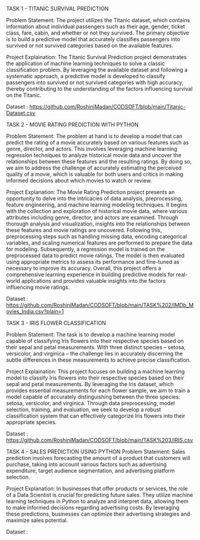 TASK 1 - TITANIC SURVIVAL PREDICTION

Problem Statement:
The project utilizes the Titanic dataset, which contains information about individual passengers such as their age, gender, ticket class, fare, cabin, and whether or not they survived. 
The primary objective is to build a predictive model that accurately classifies passengers into survived or not survived categories based on the available features.

Project Explaination:
The Titanic Survival Prediction project demonstrates the application of machine learning techniques to solve a classic classification problem. By leveraging the available dataset and following a systematic approach, a predictive model is developed to classify passengers into survived or not survived categories with high accuracy,
thereby contributing to the understanding of the factors influencing survival on the Titanic.

Dataset : https://github.com/RoshiniMadan/CODSOFT/blob/main/Titanic-Dataset.csv

TASK 2 - MOVIE RATING PREDICTION WITH PYTHON

Problem Statement:
The problem at hand is to develop a model that can predict the rating of a movie accurately based on various features such as genre, director, and actors. This involves leveraging machine learning regression techniques to analyze historical movie data and uncover the relationships between these features and the resulting ratings. By doing so, we aim to address the challenge of accurately estimating the perceived quality of a movie, which is valuable for both users and critics in making informed decisions about which movies to watch or review.

Project Explanation:
The Movie Rating Prediction project presents an opportunity to delve into the intricacies of data analysis, preprocessing, feature engineering, and machine learning modeling techniques. It begins with the collection and exploration of historical movie data, where various attributes including genre, director, and actors are examined. Through thorough analysis and visualization, insights into the relationships between these features and movie ratings are uncovered. Following this, preprocessing steps such as handling missing data, encoding categorical variables, and scaling numerical features are performed to prepare the data for modeling. Subsequently, a regression model is trained on the preprocessed data to predict movie ratings. The model is then evaluated using appropriate metrics to assess its performance and fine-tuned as necessary to improve its accuracy. Overall, this project offers a comprehensive learning experience in building predictive models for real-world applications and provides valuable insights into the factors influencing movie ratings.

Dataset : https://github.com/RoshiniMadan/CODSOFT/blob/main/TASK%202/IMDb_Movies_India.csv?plain=1

TASK 3 - IRIS FLOWER CLASSIFICATION

Problem Statement:
The task is to develop a machine learning model capable of classifying Iris flowers into their respective species based on their sepal and petal measurements. With three distinct species – setosa, versicolor, and virginica – the challenge lies in accurately discerning the subtle differences in these measurements to achieve precise classification.

Project Explaination:
This project focuses on building a machine learning model to classify Iris flowers into their respective species based on their sepal and petal measurements. By leveraging the Iris dataset, which provides essential measurements for each flower sample, we aim to train a model capable of accurately distinguishing between the three species: setosa, versicolor, and virginica. Through data preprocessing, model selection, training, and evaluation, we seek to develop a robust classification system that can effectively categorize Iris flowers into their appropriate species.

Dataset : https://github.com/RoshiniMadan/CODSOFT/blob/main/TASK%203/IRIS.csv

TASK 4 - SALES PREDICTION USING PYTHON
Problem Statement:
Sales prediction involves forecasting the amount of a product that customers will purchase, taking into account various factors such as advertising expenditure, target audience segmentation, and advertising platform selection.

Project Explanation:
In businesses that offer products or services, the role of a Data Scientist is crucial for predicting future sales. They utilize machine learning techniques in Python to analyze and interpret data, allowing them to make informed decisions regarding advertising costs. By leveraging these predictions, businesses can optimize their advertising strategies and maximize sales potential.

Dataset : 


